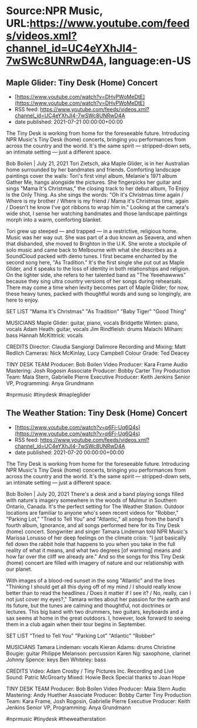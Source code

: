 # Source:NPR Music, URL:https://www.youtube.com/feeds/videos.xml?channel_id=UC4eYXhJI4-7wSWc8UNRwD4A, language:en-US

## Maple Glider: Tiny Desk (Home) Concert
 - [https://www.youtube.com/watch?v=DHvPWoMeDtE](https://www.youtube.com/watch?v=DHvPWoMeDtE)
 - RSS feed: https://www.youtube.com/feeds/videos.xml?channel_id=UC4eYXhJI4-7wSWc8UNRwD4A
 - date published: 2021-07-21 00:00:00+00:00

The Tiny Desk is working from home for the foreseeable future. Introducing NPR Music's Tiny Desk (home) concerts, bringing you performances from across the country and the world. It's the same spirit — stripped-down sets, an intimate setting — just a different space.

Bob Boilen | July 21, 2021
Tori Zietsch, aka Maple Glider, is in her Australian home surrounded by her bandmates and friends. Comforting landscape paintings cover the walls: Tori's first vinyl album, Melanie's 1971 album Gather Me, hangs alongside the pictures. She fingerpicks her guitar and sings "Mama It's Christmas," the closing track to her debut album, To Enjoy Is the Only Thing. As she sings the words: "Oh it's Christmas time again / Where is my brother / Where is my friend / Mama it's Christmas time, again / Doesn't he know I've got ribbons to wrap him in." Looking at the camera's wide shot, I sense her watching bandmates and those landscape paintings morph into a warm, comforting blanket.

Tori grew up steeped — and trapped — in a restrictive, religious home. Music was her way out. She was part of a duo known as Seavera, and when that disbanded, she moved to Brighton in the U.K. She wrote a stockpile of solo music and came back to Melbourne with what she describes as a SoundCloud packed with demo tunes. I first became enchanted by the second song here, "As Tradition." It's the first single she put out as Maple Glider, and it speaks to the loss of identity in both relationships and religion. On the lighter side, she refers to her talented band as "The Yeeehawwws" because they sing ultra country versions of her songs during rehearsals. There may come a time when levity becomes part of Maple Glider; for now, these heavy tunes, packed with thoughtful words and sung so longingly, are here to enjoy.

SET LIST
"Mama It's Christmas"
"As Tradition"
"Baby Tiger"
"Good Thing"

MUSICIANS
Maple Glider: guitar, piano, vocals
Bridgette Winten: piano, vocals
Adam Heath: guitar, vocals
Jim Rindfleish: drums
Malachi Milham: bass
Hannah McKittrick: vocals

CREDITS
Director: Claudia Sangiorgi Dalimore
Recording and Mixing: Matt Redlich
Cameras: Nick McKinlay, Lucy Campbell
Colour Grade: Ted Deacey

TINY DESK TEAM
Producer: Bob Boilen
Video Producer: Kara Frame
Audio Mastering: Josh Rogosin
Associate Producer: Bobby Carter
Tiny Production Team: Maia Stern, Gabrielle Pierre
Executive Producer: Keith Jenkins
Senior VP, Programming: Anya Grundmann

#nprmusic #tinydesk #mapleglider

## The Weather Station: Tiny Desk (Home) Concert
 - [https://www.youtube.com/watch?v=p6Fj-Uq6Q4s](https://www.youtube.com/watch?v=p6Fj-Uq6Q4s)
 - RSS feed: https://www.youtube.com/feeds/videos.xml?channel_id=UC4eYXhJI4-7wSWc8UNRwD4A
 - date published: 2021-07-20 00:00:00+00:00

The Tiny Desk is working from home for the foreseeable future. Introducing NPR Music's Tiny Desk (home) concerts, bringing you performances from across the country and the world. It's the same spirit — stripped-down sets, an intimate setting — just a different space.

Bob Boilen | July 20, 2021
There's a desk and a band playing songs filled with nature's imagery somewhere in the woods of Mulmur in Southern Ontario, Canada. It's the perfect setting for The Weather Station. Outdoor locations are familiar to anyone who's seen recent videos for "Robber," "Parking Lot," "Tried to Tell You" and "Atlantic," all songs from the band's fourth album, Ignorance, and all songs performed here for its Tiny Desk (home) concert. Songwriter and singer Tamara Lindeman told NPR Music's Marissa Lorusso of her deep feelings on the climate crisis: "I just basically fell down the rabbit hole that happens to you when you take in the full reality of what it means, and what two degrees [of warming] means and how far over the cliff we already are." And so the songs for this Tiny Desk (home) concert are filled with imagery of nature and our relationship with our planet.

With images of a blood-red sunset in the song "Atlantic" and the lines "Thinking I should get all this dying off of my mind / I should really know better than to read the headlines / Does it matter if I see it? / No, really, can I not just cover my eyes?," Tamara writes about her passion for the earth and its future, but the tunes are calming and thoughtful, not doctrines or lectures. This big band with two drummers, two guitars, keyboards and a sax seems at home in the great outdoors. I, however, look forward to seeing them in a club again when their tour begins in September.

SET LIST
"Tried to Tell You"
"Parking Lot"
"Atlantic"
"Robber"

MUSICIANS
Tamara Lindeman: vocals
Kieran Adams: drums
Christine Bougie: guitar
Philippe Melanson: percussion
Karen Ng: saxophone, clarinet
Johnny Spence: keys
Ben Whiteley: bass

CREDITS
Video: Adam Crosby / Tiny Pictures Inc.
Recording and Live Sound: Patric McGroarty
Mixed: Howie Beck
Special thanks to Joan Hope

TINY DESK TEAM
Producer: Bob Boilen
Video Producer: Maia Stern
Audio Mastering: Andy Huether
Associate Producer: Bobby Carter
Tiny Production Team: Kara Frame, Josh Rogosin, Gabrielle Pierre
Executive Producer: Keith Jenkins
Senior VP, Programming: Anya Grundmann

#nprmusic #tinydesk #theweatherstation

